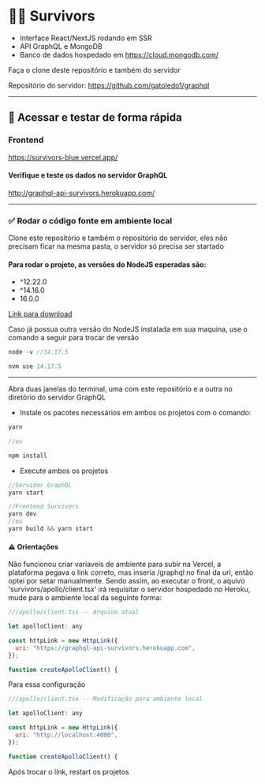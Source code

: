 # 🧟‍♂️ Survivors
- Interface React/NextJS rodando em SSR
- API GraphQL e MongoDB
- Banco de dados hospedado em https://cloud.mongodb.com/


Faça o clone deste repositório e também do servidor

Repositório do servidor: https://github.com/gatoledo1/graphql

-----------

## 🚀 Acessar e testar de forma rápida

### Frontend

https://survivors-blue.vercel.app/

#### Verifique e teste os dados no servidor GraphQL

http://graphql-api-survivors.herokuapp.com/


-----------

### ✅ Rodar o código fonte em ambiente local

Clone este repositório e também o repositório do servidor, eles não precisam ficar na mesma pasta, o servidor só precisa ser startado 


#### Para rodar o projeto, as versões do NodeJS esperadas são:
- ^12.22.0
- ^14.16.0
-  16.0.0

<a href="https://nodejs.org/en/download/" target="_blank">Link para download </a>

Caso já possua outra versão do NodeJS instalada em sua maquina, use o comando a seguir para trocar de versão
```javascript
node -v //14.17.5

nvm use 14.17.5 
``` 
-------------

Abra duas janelas do terminal, uma com este repositório e a outra no diretório do servidor GraphQL

- Instale os pacotes necessários em ambos os projetos com o comando:
```javascript
yarn

//ou

npm install
```

- Execute ambos os projetos 
```javascript
//Servidor GraphQL
yarn start

//Frontend Survivors
yarn dev
//ou 
yarn build && yarn start
```

#### ⚠️ Orientações

Não funcionou criar variaveis de ambiente para subir na Vercel, a plataforma pegava o link correto, mas inseria /graphql no final da url, então optei por setar manualmente.
Sendo assim, ao executar o front, o aquivo 'survivors/apollo/client.tsx' irá requisitar o servidor hospedado no Heroku, mude para o ambiente local da seguinte forma:
```javascript
///apollo/client.tsx -- Arquivo atual

let apolloClient: any

const httpLink = new HttpLink({ 
  uri: "https://graphql-api-survivors.herokuapp.com",
});

function createApolloClient() {
```

Para essa configuração 

```javascript
///apollo/client.tsx -- Modificação para ambiente local

let apolloClient: any

const httpLink = new HttpLink({ 
  uri: "http://localhost:4000",
});

function createApolloClient() {
```
Após trocar o link, restart os projetos




